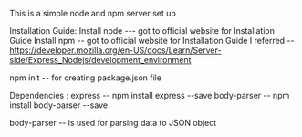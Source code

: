 This is a simple node and npm server set up

Installation Guide:
  Install node ---  got to official website for Installation Guide
  Install npm -- got to official website for Installation Guide
  I referred -- https://developer.mozilla.org/en-US/docs/Learn/Server-side/Express_Nodejs/development_environment

npm init -- for creating package.json file

Dependencies :
  express -- npm install express --save
  body-parser -- npm install body-parser --save

body-parser -- is used for parsing data to JSON object
